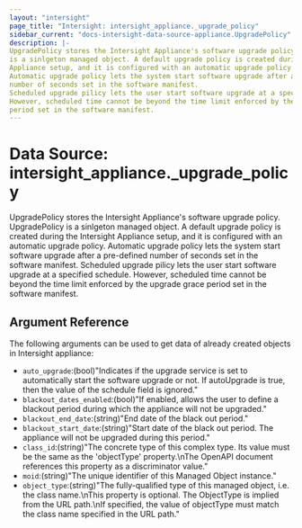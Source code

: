 ```yaml
---
layout: "intersight"
page_title: "Intersight: intersight_appliance._upgrade_policy"
sidebar_current: "docs-intersight-data-source-appliance.UpgradePolicy"
description: |-
UpgradePolicy stores the Intersight Appliance's software upgrade policy. UpgradePolicy
is a sinlgeton managed object. A default upgrade policy is created during the Intersight
Appliance setup, and it is configured with an automatic upgrade policy.
Automatic upgrade policy lets the system start software upgrade after a pre-defined
number of seconds set in the software manifest.
Scheduled upgrade pilicy lets the user start software upgrade at a specified schedule.
However, scheduled time cannot be beyond the time limit enforced by the upgrade grace
period set in the software manifest.
---
```


# Data Source: intersight_appliance._upgrade_policy
UpgradePolicy stores the Intersight Appliance's software upgrade policy. UpgradePolicy
is a sinlgeton managed object. A default upgrade policy is created during the Intersight
Appliance setup, and it is configured with an automatic upgrade policy.
Automatic upgrade policy lets the system start software upgrade after a pre-defined
number of seconds set in the software manifest.
Scheduled upgrade pilicy lets the user start software upgrade at a specified schedule.
However, scheduled time cannot be beyond the time limit enforced by the upgrade grace
period set in the software manifest.
## Argument Reference
The following arguments can be used to get data of already created objects in Intersight appliance:
* `auto_upgrade`:(bool)"Indicates if the upgrade service is set to automatically start the software upgrade or not. If autoUpgrade is true, then the value of the schedule field is ignored."
* `blackout_dates_enabled`:(bool)"If enabled, allows the user to define a blackout period during which the appliance will not be upgraded."
* `blackout_end_date`:(string)"End date of the black out period."
* `blackout_start_date`:(string)"Start date of the black out period. The appliance will not be upgraded during this period."
* `class_id`:(string)"The concrete type of this complex type. Its value must be the same as the 'objectType' property.\nThe OpenAPI document references this property as a discriminator value."
* `moid`:(string)"The unique identifier of this Managed Object instance."
* `object_type`:(string)"The fully-qualified type of this managed object, i.e. the class name.\nThis property is optional. The ObjectType is implied from the URL path.\nIf specified, the value of objectType must match the class name specified in the URL path."
